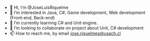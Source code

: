 - 👋 Hi, I’m @JoseLuisRiquelme
- 👀 I’m interested in Java, C#, Game development, Web development (Front-end, Back-end)
- 🌱 I’m currently learning C# and Unit engine.
- 💞️ I’m looking to collaborate on project about Unit, C# development
- 📫 How to reach me, by email jose.riquelmes@usach.cl

<!---
JoseLuisRiquelme/JoseLuisRiquelme is a ✨ special ✨ repository because its `README.md` (this file) appears on your GitHub profile.
You can click the Preview link to take a look at your changes.
--->

